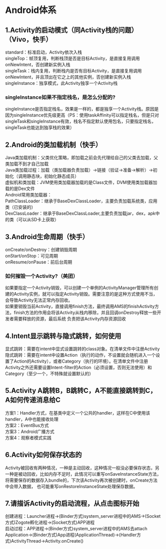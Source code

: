 # Android体系
## 1.Activity的启动模式（同Activity栈的问题）（Vivo，快手）
standard：标准启动，Activity依次入栈</br>
singleTop：帧顶复用，判断栈顶是否是目标Activity，是直接复用调用onNewIntent，否创建新实例入栈</br>
singleTask：栈内复用，判断栈内是否有目标Activity，是直接复用调用onNewIntent，并且顶出在它之上的其他实例，否创建新实例入栈</br>
singleInstance：独享模式，此Activity独享一个Activity栈
### singleInstance如果不指定栈名，是怎么分配的?
singleInstance是否指定栈名，效果是一样的，都是独享一个Activity栈。原因是因为singleInstance优先级更高（PS：使用taskAffinity可以指定栈名，但是只对singleTask和singleInstance有效，栈名不指定默认使用包名，只要指定栈名，singleTask也能达到独享栈的效果）

## 2.Android的类加载机制（快手）
Java类加载机制：父类优化策略，即加载之前会先代理给自己的父类去加载，父类加载不到才自己加载</br>
Java类加载过程：加载（类加载器负责加载）->链接（验证->准备->解析）->初始化（调用静态块，初始化静态成员）</br>
虚拟机和类加载：JVM使用类加载器加载的是Class文件，DVM使用类加载器加载的是Dex文件</br>
Android常用类加载器：</br>
PathClassLoader：继承于BaseDexClassLoader，主要负责加载系统类，应用类（已安装的）</br>
DexClassLoader：继承于BaseDexClassLoader,主要负责加载jar，dex，apk中的类（可以从SD卡上获取）</br>

## 3.Android生命周期（快手）
onCreate/onDestroy：创建销毁周期</br>
onStart/onStop：可见周期</br>
onResume/onPause：前后台周期</br>
### 如何摧毁一个Activity?（美团）
如果要指定一个Activity销毁，可以创建一个单例的ActivityManager管理所有创建的Activity实例，就可以指定Activity销毁。需要注意的是这种方式使用不当，
会导致Activity无法正常内存回收。</br>
如果要销毁当前Activity，直接调用finish方法，最终调用AMS的finishActivity方法，finish方法的作用会将该Activity从栈内移除，并且回调onDestroy释放一些开发者需要释放的资源，最后系统
负责把该Activity内存资源回收

## 4.Intent显示跳转与隐式跳转，如何使用
显式跳转：需要在intent中显式设置跳转的class对象。在清单文件中注册Activity</br>
隐式跳转：需要在intent中设置Action（执行的动作，不设置就会随机进入一个设置了Action的Activity），或者Category（执行的环境）。在清单文件中注册Activity之外还需要设置Intent-filter的Action（必须设置，否则无法使用）和Category（至少一个，不特殊就设置默认的）

## 5.Activity A跳转B，B跳转C，A不能直接跳转到C，A如何传递消息给C
方案1：Handler方式，在基类中定义一个公共的handler，这样在C中使用该handler，A中也能接收处理</br>
方案2：EventBus方式</br>
方案3：Android广播方式</br>
方案4：观察者模式实践

## 6.Activity如何保存状态的
Activity被回收有两种情况，一种是主动回收，这种情况一般没必要保存状态，另一种是被动回收，比如内存不足时，此情况可以重写onSaveInstanceState方法，将需要保存的数据存入bundle的，下次该Activity再次被创建时，onCreate方法中会带入数据，
也可能重写onRestoreInstanceState处理保存数据。

## 7.请描诉Activity的启动流程，从点击图标开始
创建进程：Launcher进程->(Binder方式)system_server进程中的AMS->(Socket方式)Zogote孵化进程->(Socket方式)APP进程</br>
启动过程：APP进程->(Binder方式)system_server进程中的AMS去attach Application->(Binder方式)App进程(ApplicationThread)->(Handler方式)ActivityThread->Activity.onCreate()
